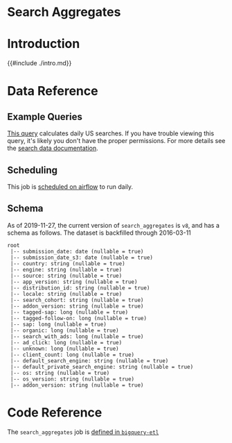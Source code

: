 # Search Aggregates

<!-- toc -->

# Introduction

{{#include ./intro.md}}

# Data Reference

## Example Queries

[This query](https://sql.telemetry.mozilla.org/queries/51140/source)
calculates daily US searches.
If you have trouble viewing this query,
it's likely you don't have the proper permissions.
For more details see the [search data documentation].


## Scheduling

This job is
[scheduled on airflow](https://github.com/mozilla/telemetry-airflow/blob/9af06204f7073d7fd5b0240db9091b57a7454a74/dags/main_summary.py#L597)
to run daily.

## Schema

As of 2019-11-27,
the current version of `search_aggregates` is `v8`,
and has a schema as follows.
The dataset is backfilled through 2016-03-11

```
root
 |-- submission_date: date (nullable = true)
 |-- submission_date_s3: date (nullable = true)
 |-- country: string (nullable = true)
 |-- engine: string (nullable = true)
 |-- source: string (nullable = true)
 |-- app_version: string (nullable = true)
 |-- distribution_id: string (nullable = true)
 |-- locale: string (nullable = true)
 |-- search_cohort: string (nullable = true)
 |-- addon_version: string (nullable = true)
 |-- tagged-sap: long (nullable = true)
 |-- tagged-follow-on: long (nullable = true)
 |-- sap: long (nullable = true)
 |-- organic: long (nullable = true)
 |-- search_with_ads: long (nullable = true)
 |-- ad_click: long (nullable = true)
 |-- unknown: long (nullable = true)
 |-- client_count: long (nullable = true)
 |-- default_search_engine: string (nullable = true)
 |-- default_private_search_engine: string (nullable = true)
 |-- os: string (nullable = true)
 |-- os_version: string (nullable = true)
 |-- addon_version: string (nullable = true)
```

# Code Reference

The `search_aggregates` job is
[defined in `bigquery-etl`](https://github.com/mozilla/bigquery-etl/blob/master/templates/search_derived/search_aggregates_v8/query.sql)


[search data documentation]: ../../search.md
